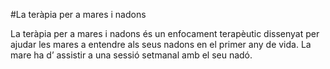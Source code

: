 #La teràpia per a mares i nadons

La teràpia per a mares i nadons és un enfocament terapèutic dissenyat per ajudar les mares a entendre als seus nadons en el primer any de vida. La mare ha d’ assistir a una sessió setmanal amb el seu nadó.